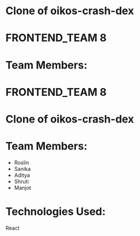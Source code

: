 
# Clone of oikos-crash-dex

# FRONTEND_TEAM 8

# Team Members:
  
# FRONTEND_TEAM 8

# Clone of oikos-crash-dex

# Team Members:
* Roslin
* Sanika
* Aditya
* Shruti 
* Manjot

# Technologies Used:
 React

